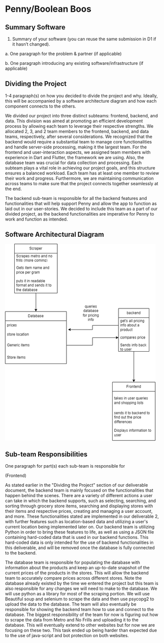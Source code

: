 # Penny/Boolean Boos

## Summary Software
1. Summary of your software (you can reuse the same submission in D1 if it hasn’t changed).

a. One paragraph for the problem & partner (if applicable)

b. One paragraph introducing any existing software/infrastructure (if applicable)

## Dividing the Project
1-4 paragraph(s) on how you decided to divide the project and why. Ideally, this will be accompanied by a software architecture diagram and how each component connects to the others.

We divided our project into three distinct subteams: frontend, backend, and data. This division was aimed at promoting an efficient development process by allowing each team to leverage their respective strengths. We allocated 2, 3, and 2 team members to the frontend, backend, and data teams, respectively, after several considerations. We recognized that the backend would require a substantial team to manage core functionalities and handle server-side processing, making it the largest team. For the frontend and user-interaction aspects, we assigned team members with experience in Dart and Flutter, the framework we are using. Also, the database team was crucial for data collection and processing. Each subteam plays a vital role in achieving our project goals, and this structure ensures a balanced workload. Each team has at least one member to review their work and progress. Furthermore, we are maintaining communication across teams to make sure that the project connects together seamlessly at the end.


The backend sub-team is responsible for all the backend features and functionalities that will help support Penny and allow the app to function as laid out in our user-stories. We decided to include this team as a part of our divided project, as the backend functionalities are imperative for Penny to work and function as intended. 

## Software Architectural Diagram

![diagram.png](diagram.png)
## Sub-team Responsibilities
One paragraph for part(s) each sub-team is responsible for

(Frontend)

As stated earlier in the "Dividing the Project" section of our deliverable document, the backend team is mainly focused on the functionalities that happen behind the scenes. There are a variety of different actions a user can take in which the backend supports, such as selecting, searching, and sorting through grocery store items, searching and displaying stores with their items and respective prices, creating and managing a user account, and more. These functionalities stated are implemented in our deliverable 2, with further features such as location-based data and utilizing a user's current location being implemented later on. Our backend team is utilizing Python in order to bring these features to life, as well as using a JSON file containing hard-coded data that is used in our backend functions. This hard-coded data is only intended for the use of backend functionalities in this deliverable, and will be removed once the database is fully connected to the backend.

The database team is responsible for populating the database with information
about the products and keep an up-to-date snapshot of the current prices
of the products in the stores. This will allow the backend team to accurately 
compare prices across different stores. Note the database already existed by
the time we entered the project but this team is also responsible for any changes
we will need to make to the database. We will use python as a library for most of the scraping
portion. We will use Beautiful soup and selenium to scrape the data and then use psycopg2 
to upload the data to the database.
The team will also eventually be responsible
for showing the backend team how to use and connect to the database. The biggest
responsibility of the team for now is figuring out how to scrape the data from
Metro and No Frills and uploading it to the database. This will eventually extend to other websites
but for now we are focusing on these two. This task ended up being harder than expected
due to the use of java-script and bot protection on both websites.


